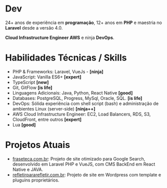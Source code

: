 # Dev <FullStack/>

24+ anos de experiência em **programação**, 12+ anos em **PHP** e maestria no **Laravel** desde a versão 4.0.

**Cloud Infrastructure Engineer AWS** e ninja **DevOps**.


# Habilidades Técnicas / Skills

- PHP & Frameworks: Laravel, VueJs - **[ninja]**
- JavaScript: Vanilla ES6+ **[expert]**
- TypeScript **[new]**
- Git, GitFlow **[is life]**
- Linguagens Adicionais: Java, Python, React Native **[good]**
- Databases: PostgreSQL, Progress, MySql, Oracle, SQL. **[is life]** 
- DevOps: Sólida experiência com shell script (bash) e administração de ambientes Linux (server-side) **[ninja++]**
- AWS Cloud Infrastructure Engineer: EC2, Load Balancers, RDS, S3, CloudFront, entre outros **[expert]**
- Lua **[good]**


# Projetos Atuais

- [fraseteca.com.br](http://fraseteca.com.br/): Projeto de site otimizado para Google Search, desenvolvido em Laravel PHP e VueJS, com CMS BackEnd em React Native e JAVA.
- [refletirpararefletir.com.br](https://www.refletirpararefletir.com.br/): Projeto de site em Wordpress com template e pluguins proprietários.
